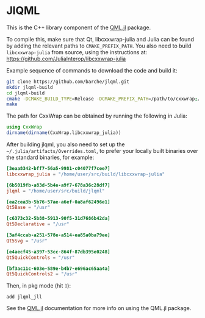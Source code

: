 # JlQML

This is the C++ library component of the [QML.jl](https://github.com/barche/QML.jl) package.

To compile this, make sure that Qt, libcxxwrap-julia and Julia can be found by adding the relevant paths to `CMAKE_PREFIX_PATH`. You also need to build `libcxxwrap-julia` from source, using the instructions at: https://github.com/JuliaInterop/libcxxwrap-julia

Example sequence of commands to download the code and build it:

```bash
git clone https://github.com/barche/jlqml.git
mkdir jlqml-build
cd jlqml-build
cmake -DCMAKE_BUILD_TYPE=Release -DCMAKE_PREFIX_PATH=/path/to/cxxwrap;/path/to/qt ../jlqml
make
```

The path for CxxWrap can be obtained by running the following in Julia:

```julia
using CxxWrap
dirname(dirname(CxxWrap.libcxxwrap_julia))
```

After building jlqml, you also need to set up the `~/.julia/artifacts/Overrides.toml`, to prefer your locally built binaries over the standard binaries, for example:

```toml
[3eaa8342-bff7-56a5-9981-c04077f7cee7]
libcxxwrap_julia = "/home/user/src/build/libcxxwrap-julia"

[6b5019fb-a83d-5b4e-a9f7-678a36c28df7]
jlqml = "/home/user/src/build/jlqml"

[ea2cea3b-5b76-57ae-a6ef-0a8af62496e1]
Qt5Base = "/usr"

[c6373c32-5b88-5913-90f5-31d7686b42da]
Qt5Declarative = "/usr"

[3af4ccab-a251-578e-a514-ea85a0ba79ee]
Qt5Svg = "/usr"

[e4aecf45-a397-53cc-864f-87db395e0248]
Qt5QuickControls = "/usr"

[bf3ac11c-603e-589e-b4b7-e696ac65aa4a]
Qt5QuickControls2 = "/usr"
```

Then, in pkg mode (hit `]`):

```
add jlqml_jll
```

See the [QML.jl](https://github.com/barche/QML.jl) documentation for more info on using the QML.jl package.
